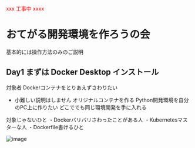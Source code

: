 <span style="color: red; ">xxx 工事中 xxxx</span>
# おてがる開発環境を作ろうの会
基本的には操作方法のみのご説明

## Day1 まずは Docker Desktop インストール
対象者
Dockerコンテナをとりあえずさわりたい
 - 小難しい説明はしません
オリジナルコンテナを作る
Python開発環境を自分のPC上に作りたい
どこででも同じ環境開発を手に入れる

対象じゃないひと
・Dockerバリバリさわったことがある人
・Kubernetesマスターな人
・Dockerfile書けるひと



![image](https://user-images.githubusercontent.com/64240365/112021774-fb172f80-8b74-11eb-9580-981bbbf7a16e.png)




